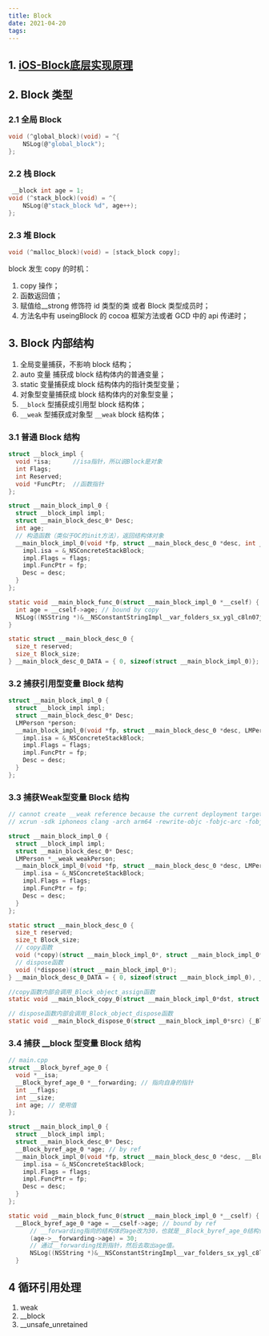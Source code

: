 ```yaml
---
title: Block
date: 2021-04-20
tags:
---
```


## 1. [iOS-Block底层实现原理](https://limeng99.club/learning/2020/05/25/iOS-Block%E5%BA%95%E5%B1%82%E5%AE%9E%E7%8E%B0%E5%8E%9F%E7%90%86.html)

## 2. Block 类型

### 2.1 全局 Block

```c
void (^global_block)(void) = ^{
    NSLog(@"global_block");
};
```

### 2.2 栈 Block

```c
 __block int age = 1;
void (^stack_block)(void) = ^{
    NSLog(@"stack_block %d", age++);
};
```

### 2.3 堆 Block

```c
void (^malloc_block)(void) = [stack_block copy];
```

block 发生 copy 的时机：

1. copy 操作；
2. 函数返回值；
3. 赋值给__strong 修饰符 id 类型的类 或者 Block 类型成员时；
4. 方法名中有 useingBlock 的 cocoa 框架方法或者 GCD 中的 api 传递时；

## 3. Block 内部结构

1. 全局变量捕获，不影响 block 结构；
2. auto 变量 捕获成 block 结构体内的普通变量；
3. static 变量捕获成 block 结构体内的指针类型变量；
4. 对象型变量捕获成 block 结构体内的对象型变量；
5. `__block` 型捕获成引用型 block 结构体；
6. `__weak` 型捕获成对象型 `__weak` block 结构体；

### 3.1 普通 Block 结构

```c
struct __block_impl {
  void *isa;      //isa指针，所以说Block是对象
  int Flags;
  int Reserved;
  void *FuncPtr;  //函数指针
};

struct __main_block_impl_0 {
  struct __block_impl impl;
  struct __main_block_desc_0* Desc;
  int age;
  // 构造函数（类似于OC的init方法），返回结构体对象
  __main_block_impl_0(void *fp, struct __main_block_desc_0 *desc, int _age, int flags=0) : age(_age) {
    impl.isa = &_NSConcreteStackBlock;
    impl.Flags = flags;
    impl.FuncPtr = fp;
    Desc = desc;
  }
};

static void __main_block_func_0(struct __main_block_impl_0 *__cself) {
  int age = __cself->age; // bound by copy
  NSLog((NSString *)&__NSConstantStringImpl__var_folders_sx_ygl_c8ln07jdwrz6w5rgbq8m0000gn_T_blcok_8142ea_mi_0, age);
}

static struct __main_block_desc_0 {
  size_t reserved;
  size_t Block_size;
} __main_block_desc_0_DATA = { 0, sizeof(struct __main_block_impl_0)};
```

### 3.2 捕获引用型变量 Block 结构

```c
struct __main_block_impl_0 {
  struct __block_impl impl;
  struct __main_block_desc_0* Desc;
  LMPerson *person;
  __main_block_impl_0(void *fp, struct __main_block_desc_0 *desc, LMPerson *_person, int flags=0) : person(_person) {
    impl.isa = &_NSConcreteStackBlock;
    impl.Flags = flags;
    impl.FuncPtr = fp;
    Desc = desc;
  }
};
```

### 3.3 捕获Weak型变量 Block 结构

```c
// cannot create __weak reference because the current deployment target does not support weak references 报错时使用一下命令
// xcrun -sdk iphoneos clang -arch arm64 -rewrite-objc -fobjc-arc -fobjc-runtime=ios-8.0.0 main.m

struct __main_block_impl_0 {
  struct __block_impl impl;
  struct __main_block_desc_0* Desc;
  LMPerson *__weak weakPerson;
  __main_block_impl_0(void *fp, struct __main_block_desc_0 *desc, LMPerson *__weak _weakPerson, int flags=0) : weakPerson(_weakPerson) {
    impl.isa = &_NSConcreteStackBlock;
    impl.Flags = flags;
    impl.FuncPtr = fp;
    Desc = desc;
  }
};

static struct __main_block_desc_0 {
  size_t reserved;
  size_t Block_size;
  // copy函数
  void (*copy)(struct __main_block_impl_0*, struct __main_block_impl_0*);
  // dispose函数
  void (*dispose)(struct __main_block_impl_0*);
} __main_block_desc_0_DATA = { 0, sizeof(struct __main_block_impl_0), __main_block_copy_0, __main_block_dispose_0};

//copy函数内部会调用_Block_object_assign函数
static void __main_block_copy_0(struct __main_block_impl_0*dst, struct __main_block_impl_0*src) {_Block_object_assign((void*)&dst->weakPerson, (void*)src->weakPerson, 3/*BLOCK_FIELD_IS_OBJECT*/);}

// dispose函数内部会调用_Block_object_dispose函数
static void __main_block_dispose_0(struct __main_block_impl_0*src) {_Block_object_dispose((void*)src->weakPerson, 3/*BLOCK_FIELD_IS_OBJECT*/);}
```

### 3.4 捕获 __block 型变量 Block 结构

```c
// main.cpp
struct __Block_byref_age_0 {
  void *__isa;
  __Block_byref_age_0 *__forwarding; // 指向自身的指针
  int __flags;
  int __size;
  int age; // 使用值
};

struct __main_block_impl_0 {
  struct __block_impl impl;
  struct __main_block_desc_0* Desc;
  __Block_byref_age_0 *age; // by ref
  __main_block_impl_0(void *fp, struct __main_block_desc_0 *desc, __Block_byref_age_0 *_age, int flags=0) : age(_age->__forwarding) {
    impl.isa = &_NSConcreteStackBlock;
    impl.Flags = flags;
    impl.FuncPtr = fp;
    Desc = desc;
  }
};

static void __main_block_func_0(struct __main_block_impl_0 *__cself) {
  __Block_byref_age_0 *age = __cself->age; // bound by ref
      // __forwarding指向的结构体的age改为30，也就是__Block_byref_age_0结构体age本身的age的值修改为30
      (age->__forwarding->age) = 30;
      // 通过__forwarding找到指针，然后去取出age值。
      NSLog((NSString *)&__NSConstantStringImpl__var_folders_sx_ygl_c8ln07jdwrz6w5rgbq8m0000gn_T_main_5da7ea_mi_0, (age->__forwarding->age));
  }
```

## 4 循环引用处理

1. weak
2. __block
3. __unsafe_unretained

